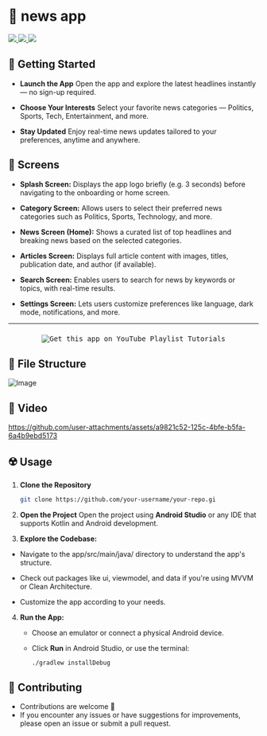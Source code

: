 # 📰 news app

<div align="start">
     <a href="https://api.visitorbadge.io/api/visitors?path=news_app&label=People%20who%20visited%20this%20page&countColor=%23263759" target="_blank">
        <img src="https://api.visitorbadge.io/api/visitors?path=news_app&label=People%20who%20visited%20this%20page&countColor=%23263759" target="_blank" />
    </a>
    <a href="https://www.linkedin.com/in/kerolos-labeeb-17904136a/" target="_blank">
        <img src="https://img.shields.io/badge/LinkedIn-0077B5?style=for-the-badge&logo=linkedin&logoColor=white" target="_blank" />
    </a>
  <a href="mailto:kerolos.labib.dev@gmail.com">
    <img src="https://img.shields.io/badge/Gmail-333333?style=for-the-badge&logo=gmail&logoColor=red" />
  </a>

</div>

## 🚀 Getting Started

- **Launch the App**
  Open the app and explore the latest headlines instantly — no sign-up required.

- **Choose Your Interests**
  Select your favorite news categories — Politics, Sports, Tech, Entertainment, and more.

- **Stay Updated**
  Enjoy real-time news updates tailored to your preferences, anytime and anywhere.



## 🤳 Screens

- **Splash Screen:**
Displays the app logo briefly (e.g. 3 seconds) before navigating to the onboarding or home screen.

- **Category Screen:**
Allows users to select their preferred news categories such as Politics, Sports, Technology, and more.

- **News Screen (Home):**
Shows a curated list of top headlines and breaking news based on the selected categories.

- **Articles Screen:**
Displays full article content with images, titles, publication date, and author (if available).

- **Search Screen:**
Enables users to search for news by keywords or topics, with real-time results.

- **Settings Screen:**
Lets users customize preferences like language, dark mode, notifications, and more.

<hr>
<h3>
 
</h3>
<p align= "center">
     <kbd>
        <img  src="https://github.com/user-attachments/assets/7d287998-8a3c-417d-9801-580477fc8e7b" alt="Get this app on YouTube Playlist Tutorials">
     </kbd>
  </a>


## 📁 File Structure

![Image](https://github.com/user-attachments/assets/fd07cf0a-1ba7-4c65-88b6-2c900ffa62a7)


## 🎥 Video


https://github.com/user-attachments/assets/a9821c52-125c-4bfe-b5fa-6a4b9ebd5173




## ☢️ Usage

1. **Clone the Repository**
   ```bash
   git clone https://github.com/your-username/your-repo.gi
   ```
2. **Open the Project**
Open the project using **Android Studio** or any IDE that supports Kotlin and Android development.

3. **Explore the Codebase:**

  - Navigate to the app/src/main/java/ directory to understand the app's structure.

  - Check out packages like ui, viewmodel, and data if you're using MVVM or Clean Architecture.

  - Customize the app according to your needs.

4. **Run the App:**

   - Choose an emulator or connect a physical Android device.

   - Click **Run** in Android Studio, or use the terminal:
     ```bash
     ./gradlew installDebug
     ```


## 🚨 Contributing

- Contributions are welcome 💜
- If you encounter any issues or have suggestions for improvements, please open an issue or submit a pull request.


